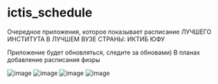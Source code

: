 # ictis_schedule
Очередное приложения, которое показывает расписание ЛУЧШЕГО ИНСТИТУТА В ЛУЧШЕМ ВУЗЕ СТРАНЫ: ИКТИБ ЮФУ

Приложение будет обновляться, следите за обновами) В планах добавление расписания физры

![image](https://github.com/user-attachments/assets/793bcd6a-cd7d-4e47-9a7b-fd207e8c1c72)
![image](https://github.com/user-attachments/assets/7446930a-e465-4ea2-b230-f84fefb9ced2)
![image](https://github.com/user-attachments/assets/862c8f84-30e5-4a77-a216-0a7c9da19960)
![image](https://github.com/user-attachments/assets/ef7c1940-3f5d-4a12-8f4b-4d2209b62ce6)
